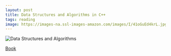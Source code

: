 ```yaml
---
layout: post
title: Data Structures and Algorithms in C++
tags: reading
image: https://images-na.ssl-images-amazon.com/images/I/41oGuEd4krL.jpg
---
```

![Data Structures and Algorithms](https://images-na.ssl-images-amazon.com/images/I/41oGuEd4krL.jpg)

[Book](https://www.amazon.ca/Data-Structures-Algorithm-Analysis-4th/dp/013284737X/)

